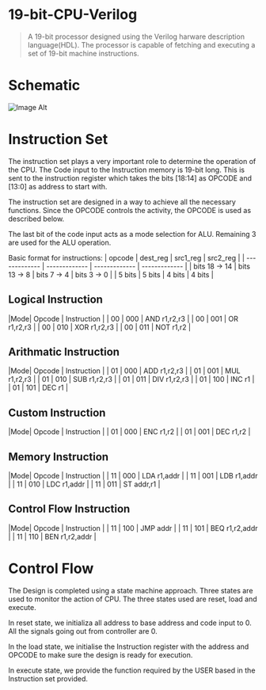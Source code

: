 # 19-bit-CPU-Verilog
>A 19-bit processor designed using the Verilog harware description language(HDL). The processor is capable of fetching and executing a set of 19-bit machine instructions.

# Schematic
 ![Image Alt]([image_url](https://github.com/JayKernel007/19-bit-CPU-Verilog/blob/2c986753b7f5fb87a89af8d2153f7a4544976446/Schematic.jpg))
 
# Instruction Set

The instruction set plays a very important role to determine the operation of the CPU. The Code input to the Instruction memory is 19-bit long. This is sent to the instruction register which takes the bits [18:14] as OPCODE and [13:0] as address to start with.

The instruction set are designed in a way to achieve all the necessary functions. Since the OPCODE controls the activity, the OPCODE is used as described below.

The last bit of the code input acts as a mode selection for ALU. Remaining 3 are used for the ALU operation.

Basic format for instructions:
|    opcode     |   dest_reg    |    src1_reg   |   src2_reg    |
| ------------- | ------------- | ------------- | ------------- |
| bits 18 -> 14 | bits 13 -> 8  |  bits 7 -> 4  |  bits 3 -> 0  |
|     5 bits    |    5 bits     |     4 bits    |     4 bits    |

## Logical Instruction

|Mode|	Opcode	|  Instruction |
| 00 |	 000   |	AND r1,r2,r3 |
| 00 |  001   |	OR r1,r2,r3  |
| 00 | 	010   |	XOR r1,r2,r3 |
| 00 |	 011   |	NOT r1,r2    |
 
## Arithmatic Instruction
|Mode|	Opcode	|  Instruction |
| 01 |	 000   |	ADD r1,r2,r3 |
| 01 |  001   |	MUL r1,r2,r3 |
| 01 | 	010   |	SUB r1,r2,r3 |
| 01 |	 011   |	DIV r1,r2,r3 |
| 01 |	 100   |	INC r1       |
| 01 |	 101   |	DEC r1       |

## Custom Instruction
|Mode|	Opcode	|  Instruction |
| 01 |	 000   |	ENC r1,r2    |
| 01 |  001   |	DEC r1,r2    |

## Memory Instruction
|Mode|	Opcode	|  Instruction |
| 11 |	 000   |	LDA r1,addr  |
| 11 |  001   |	LDB r1,addr  |
| 11 | 	010   |	LDC r1,addr  |
| 11 |	 011   |	ST addr,r1   |

## Control Flow Instruction
|Mode|	Opcode	|  Instruction   |
| 11 |	 100   |	JMP addr       |
| 11 |  101   | BEQ r1,r2,addr |
| 11 | 	110   |	BEN r1,r2,addr |

# Control Flow
The Design is completed using a state machine approach. Three states are used to monitor the action of CPU. The three states used are reset, load and execute.

In reset state, we initializa all address to base address and code input to 0. All the signals going out from controller are 0.

In the load state, we initialise the Instruction register with the address and OPCODE to make sure the design is ready for execution.

In execute state, we provide the function required by the USER based in the Instruction set provided.
